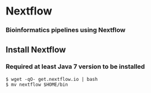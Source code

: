 # Nextflow
### Bioinformatics pipelines using Nextflow

## Install Nextflow
### Required at least Java 7 version to be installed
```
$ wget -qO- get.nextflow.io | bash
$ mv nextflow $HOME/bin
```


